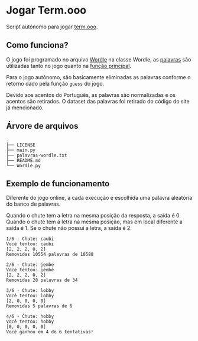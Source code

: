 # Jogar Term.ooo

Script autônomo para jogar [term.ooo](term.ooo).

## Como funciona?
O jogo foi programado no arquivo [Wordle](Wordle.py) na classe Wordle, as [palavras](palavras.txt) são utilizadas tanto no jogo quanto na [função principal](main.py). 

Para o jogo autônomo, são basicamente eliminadas as palavras conforme o retorno dado pela função `guess` do jogo.

Devido aos acentos do Português, as palavras são normalizadas e os acentos são retirados. O dataset das palavras foi retirado do código do site já mencionado.

## Árvore de arquivos
```
.
├── LICENSE
├── main.py
├── palavras-wordle.txt
├── README.md
└── Wordle.py
```

## Exemplo de funcionamento
Diferente do jogo online, a cada execução é escolhida uma palavra aleatória do banco de palavras.

Quando o chute tem a letra na mesma posição da resposta, a saída é 0. 
Quando o chute tem a letra na mesma posição, mas em local diferente a saída é 1. 
Se o chute não possui a letra, a saída é 2.

```
1/6 - Chute: caubi
Você tentou: caubi
[2, 2, 2, 0, 2]
Removidas 10554 palavras de 10588

2/6 - Chute: jembe
Você tentou: jembê
[2, 2, 2, 0, 2]
Removidas 28 palavras de 34

3/6 - Chute: lobby
Você tentou: lobby
[2, 0, 0, 0, 0]
Removidas 5 palavras de 6

4/6 - Chute: hobby
Você tentou: hobby
[0, 0, 0, 0, 0]
Você ganhou em 4 de 6 tentativas!
```